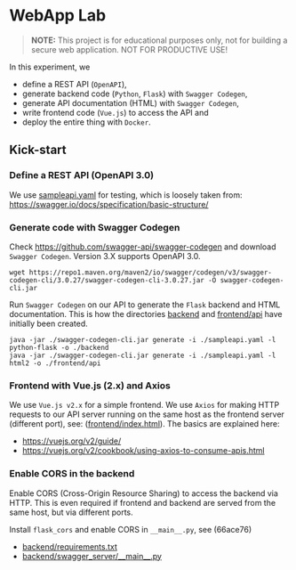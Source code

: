 # WebApp Lab

> **NOTE:** This project is for educational purposes only, not for building a secure web application. NOT FOR PRODUCTIVE USE!

In this experiment, we

-   define a REST API (`OpenAPI`),
-   generate backend code (`Python`, `Flask`) with `Swagger Codegen`,
-   generate API documentation (HTML) with `Swagger Codegen`,
-   write frontend code (`Vue.js`) to access the API and
-   deploy the entire thing with `Docker`.

## Kick-start

### Define a REST API (OpenAPI 3.0)

We use [sampleapi.yaml](sampleapi.yaml) for testing, which is loosely taken from: <https://swagger.io/docs/specification/basic-structure/>

### Generate code with Swagger Codegen

Check <https://github.com/swagger-api/swagger-codegen> and download `Swagger Codegen`. Version 3.X supports OpenAPI 3.0.

    wget https://repo1.maven.org/maven2/io/swagger/codegen/v3/swagger-codegen-cli/3.0.27/swagger-codegen-cli-3.0.27.jar -O swagger-codegen-cli.jar

Run `Swagger Codegen` on our API to generate the `Flask` backend and HTML documentation. This is how the directories [backend](backend) and [frontend/api](frontend/api) have initially been created.

    java -jar ./swagger-codegen-cli.jar generate -i ./sampleapi.yaml -l python-flask -o ./backend
    java -jar ./swagger-codegen-cli.jar generate -i ./sampleapi.yaml -l html2 -o ./frontend/api

### Frontend with Vue.js (2.x) and Axios

We use `Vue.js v2.x` for a simple frontend. We use `Axios` for making HTTP requests to our API server running on the same host as the frontend server (different port), see: ([frontend/index.html](frontend/index.html)). The basics are explained here:

-   <https://vuejs.org/v2/guide/>
-   <https://vuejs.org/v2/cookbook/using-axios-to-consume-apis.html>

### Enable CORS in the backend

Enable CORS (Cross-Origin Resource Sharing) to access the backend via HTTP. This is even required if frontend and backend are served from the same host, but via different ports.

Install `flask_cors` and enable CORS in `__main__.py`, see (66ace76)

-   [backend/requirements.txt](backend/requirements.txt)
-   [backend/swagger_server/\_\_main\_\_.py](backend/swagger_server/__main__.py)
